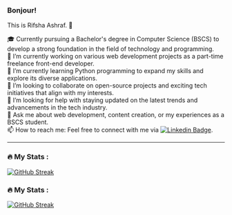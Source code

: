 ### Bonjour! <br/>
This is Rifsha Ashraf. 👋

<!--
**iRifshaAshraf/iRIfshaAshraf** is a ✨ _special_ ✨ repository because its `README.md` (this file) appears on your GitHub profile.  

Here are some ideas to get you started:
-->

🎓 Currently pursuing a Bachelor's degree in Computer Science (BSCS) to develop a strong foundation in the field of technology and programming. <br/>
🔭 I’m currently working on various web development projects as a part-time freelance front-end developer. <br/>
🌱 I’m currently learning Python programming to expand my skills and explore its diverse applications. <br/>
👯 I’m looking to collaborate on open-source projects and exciting tech initiatives that align with my interests. <br/>
🤔 I’m looking for help with staying updated on the latest trends and advancements in the tech industry. <br/>
💬 Ask me about web development, content creation, or my experiences as a BSCS student. <br/>
📫 How to reach me: Feel free to connect with me via [![Linkedin Badge](https://img.shields.io/badge/-Rifsha-blue?style=flat&logo=Linkedin&logoColor=white)]([your-linkedin-url](https://www.linkedin.com/in/rifshaashraf/)).


---

### :fire: My Stats :
[![GitHub Streak](http://github-readme-streak-stats.herokuapp.com?user=iRifshaAshraf)](https://git.io/streak-stats)



### :fire: My Stats :
[![GitHub Streak](http://github-readme-streak-stats.herokuapp.com?user=iRifshaAshraf&theme=dark)](https://git.io/streak-stats)

